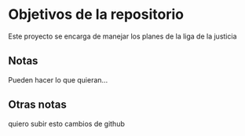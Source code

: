 # Objetivos de la repositorio

Este proyecto se encarga de manejar los planes de la liga de la justicia


## Notas
Pueden hacer lo que quieran...

## Otras notas
quiero subir esto
cambios de github
